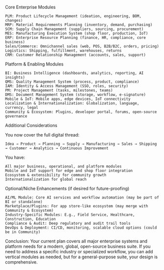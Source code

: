 Core Enterprise Modules

    PLM: Product Lifecycle Management (ideation, engineering, BOM, changes)
    MRP: Material Requirements Planning (inventory, demand, purchasing)
    SCM: Supply Chain Management (suppliers, sourcing, procurement)
    MES: Manufacturing Execution System (shop floor, production, IoT)
    ERP: Enterprise Resource Planning (finance, HR, compliance, core business)
    Sales/Commerce: Omnichannel sales (web, POS, B2B/B2C, orders, pricing)
    Logistics: Shipping, fulfillment, warehouses, returns
    CRM: Customer Relationship Management (accounts, sales, support)

Platform & Enabling Modules

    BI: Business Intelligence (dashboards, analytics, reporting, AI insights)
    QMS: Quality Management System (process, product, compliance)
    IAM: Identity & Access Management (SSO, roles, security)
    PM: Project Management (tasks, milestones, teams)
    DMS: Document Management System (storage, workflow, e-signature)
    Mobile & IoT: Mobile apps, edge devices, IoT connectivity
    Localization & Internationalization: Globalization, language, currency, legal
    Community & Ecosystem: Plugins, developer portal, forums, open-source governance

Additional Considerations

You now cover the full digital thread:

    Idea → Product → Planning → Supply → Manufacturing → Sales → Shipping → Customer → Analytics → Continuous Improvement

You have:

    All major business, operational, and platform modules
    Mobile and IoT support for edge and shop floor integration
    Ecosystem & extensibility for community growth
    Internationalization for global reach

Optional/Niche Enhancements (if desired for future-proofing)

    AI/ML Module: Core AI services and workflow automation (may be part of BI or standalone)
    Marketplace/Plugins: For app store-like ecosystem (may merge with Community & Ecosystem)
    Industry-Specific Modules: E.g., Field Service, Healthcare, Construction, Education
    Compliance & Audit: Deep regulatory and audit trail tools
    DevOps & Deployment: CI/CD, monitoring, scalable cloud options (could be in Community)

Conclusion:
Your current plan covers all major enterprise systems and platform needs for a modern, global, open-source business suite.
If you need to address a specific industry or specialized workflow, you can add vertical modules as needed, but for a general-purpose suite, your design is comprehensive.

